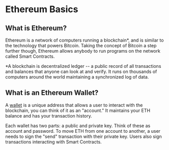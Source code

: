 # Ethereum Basics

## What is Ethereum?

Ethereum is a network of computers running a blockchain\*, and is similar to the technology that powers Bitcoin. Taking the concept of Bitcoin a step further though, Ethereum allows anybody to run programs on the network called Smart Contracts. 

\*A blockchain is decentralized ledger -- a public record of all transactions and balances that anyone can look at and verify. It runs on thousands of computers around the world maintaining a synchronized log of data.

## What is an Ethereum Wallet?

A [wallet](https://ethereum.org/en/wallets/) is a unique address that allows a user to interact with the blockchain, you can think of it as an "account." It maintains your ETH balance and has your transaction history. 

Each wallet has two parts: a public and private key. Think of these as account and password. To move ETH from one account to another, a user needs to sign the "send" transaction with their private key. Users also sign transactions interacting with Smart Contracts.



